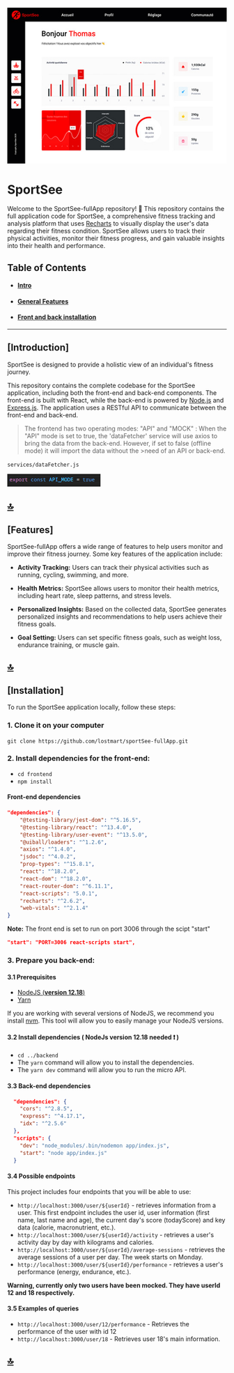 ![alt text](dashboard.jpg)

# SportSee

Welcome to the SportSee-fullApp repository! 👋
This repository contains the full application code for SportSee, a comprehensive fitness tracking and analysis platform that uses
[Recharts](#https://recharts.org/en-US/) to visually display the user's data regarding their fitness condition. SportSee allows users to track their physical activities, monitor their fitness progress, and gain valuable insights into their health and performance.

## Table of Contents

- #### [Intro](#introduction)

- #### [General Features](#features)

- #### [Front and back installation](#installation)

---

## [Introduction]

SportSee is designed to provide a holistic view of an individual's fitness journey.

This repository contains the complete codebase for the SportSee application, including both the front-end and back-end components. The front-end is built with React, while the back-end is powered by [Node.js](#https://nodejs.org/en) and [Express.js](#https://expressjs.com/). The application uses a RESTful API to communicate between the front-end and back-end.

> The frontend has two operating modes: "API" and "MOCK"
> : When the "API" mode is set to true, the 'dataFetcher' service will use axios to bring the data from the back-end. However, if set to false (offline mode) it will import the data without the >need of an API or back-end.

`services/dataFetcher.js`

![alt text](api-mode.png)

## [🔝](#table-of-contents)

## [Features]

SportSee-fullApp offers a wide range of features to help users monitor and improve their fitness journey. Some key features of the application include:

- **Activity Tracking:** Users can track their physical activities such as running, cycling, swimming, and more.

- **Health Metrics:** SportSee allows users to monitor their health metrics, including heart rate, sleep patterns, and stress levels.

- **Personalized Insights:** Based on the collected data, SportSee generates personalized insights and recommendations to help users achieve their fitness goals.

- **Goal Setting:** Users can set specific fitness goals, such as weight loss, endurance training, or muscle gain.

## [🔝](#table-of-contents)

## [Installation]

To run the SportSee application locally, follow these steps:

### 1. Clone it on your computer

`git clone https://github.com/lostmart/sportSee-fullApp.git`

### 2. Install dependencies for the front-end:

- `cd frontend`
- `npm install`

#### Front-end dependencies

```json
"dependencies": {
    "@testing-library/jest-dom": "^5.16.5",
    "@testing-library/react": "^13.4.0",
    "@testing-library/user-event": "^13.5.0",
    "@uiball/loaders": "^1.2.6",
    "axios": "^1.4.0",
    "jsdoc": "^4.0.2",
    "prop-types": "^15.8.1",
    "react": "^18.2.0",
    "react-dom": "^18.2.0",
    "react-router-dom": "^6.11.1",
    "react-scripts": "5.0.1",
    "recharts": "^2.6.2",
    "web-vitals": "^2.1.4"
}
```

**Note:** The front end is set to run on port 3006 through the scipt "start"

```json
"start": "PORT=3006 react-scripts start",
```

### 3. Prepare you back-end:

#### 3.1 Prerequisites

- [NodeJS (**version 12.18**)](https://nodejs.org/en/)
- [Yarn](https://yarnpkg.com/)

If you are working with several versions of NodeJS, we recommend you install [nvm](https://github.com/nvm-sh/nvm). This tool will allow you to easily manage your NodeJS versions.

#### 3.2 Install dependencies ( NodeJs version 12.18 needed ❗ )

- `cd ../backend`
- The `yarn` command will allow you to install the dependencies.
- The `yarn dev` command will allow you to run the micro API.

#### 3.3 Back-end dependencies

```json
  "dependencies": {
    "cors": "^2.8.5",
    "express": "^4.17.1",
    "idx": "^2.5.6"
  },
  "scripts": {
    "dev": "node_modules/.bin/nodemon app/index.js",
    "start": "node app/index.js"
  }
```

#### 3.4 Possible endpoints

This project includes four endpoints that you will be able to use:

- `http://localhost:3000/user/${userId}` - retrieves information from a user. This first endpoint includes the user id, user information (first name, last name and age), the current day's score (todayScore) and key data (calorie, macronutrient, etc.).
- `http://localhost:3000/user/${userId}/activity` - retrieves a user's activity day by day with kilograms and calories.
- `http://localhost:3000/user/${userId}/average-sessions` - retrieves the average sessions of a user per day. The week starts on Monday.
- `http://localhost:3000/user/${userId}/performance` - retrieves a user's performance (energy, endurance, etc.).

**Warning, currently only two users have been mocked. They have userId 12 and 18 respectively.**

#### 3.5 Examples of queries

- `http://localhost:3000/user/12/performance` - Retrieves the performance of the user with id 12
- `http://localhost:3000/user/18` - Retrieves user 18's main information.

## [🔝](#table-of-contents)
